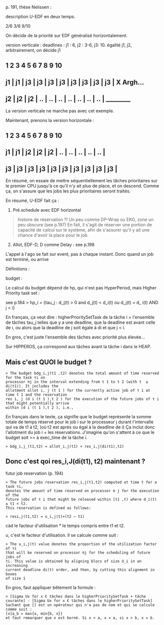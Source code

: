p. 191, thèse Nelissen :

description U-EDF en deux temps.

2/6
3/6
9/10

On décide de la priorité sur EDF généralisé horizontalement.

version verticale :
deadlines : j1 : 6, j2 : 3-6, j3: 10. égalité j1, j2, arbitrairement, on décide j1

  1    2    3    4    5    6    7    8   9    10
------------------------------------------------------------

 j1 | j1 | j3 | j3 | j3 | j3 | j3 | j3 | j3 | j3 | X Argh...
-----------------------------------------------------------
 j2 | j2 | j2 | .. | .. | .. | .. | .. | .. | .. | ________
 -----------------------------------------------------------

 La version verticale ne marche pas avec cet exemple.

 Maintenant, prenons la version horizontale :

  1    2    3    4    5    6    7    8   9    10
------------------------------------------------------------
 j1 | j1 | j2 | j2 | j2 | .. | .. | .. | .. | .. |
-----------------------------------------------------------
 j3 | j3 | j3 | j3 | j3 | j3 | j3 | j3 | j3 | j3 |
-----------------------------------------------------------
 En résumé, on essaie de mettre séquentiellement les tâches prioritaires sur le premier CPU 
 jusqu'à ce qu'il n'y ait plus de place, et on descend. Comme ça, 
 on s'assure que les jobs les plus prioritaires seront traités.

En résumé, U-EDF fait ça :
1. Pré.schedule avec EDF horizontal
> histoire de réservation ?! Un peu comme DP-Wrap ou EKG, zone un peu obscure (see p.197)
En fait, il s'agit de réserver une portion de capacité de calcul sur le système, 
afin de s'assurer qu'il y ait une chance d'avoir la place pour le job.
2. Allot, EDF-D, D comme Delay : see p.198

L'appel à l'ago se fait sur event, pas à chaque instant.
Donc quand un job est terminé, ou arrive 


Définitions : 

budget : 

Le calcul du budget dépend de hp, qui n'est pas HyperPeriod, mais 
Higher Priority task set : 

see p.184
	> hp_i = {tau_j : d_j(t) > 0 and d_j(t) < d_i(t) ou d_j(t) = d_ i(t) AND j < i}

En français, ça veut dire :
higherPrioritySetTask de la tâche i = l'ensemble de tâches tau_j telles que y a une deadline, 
que la deadline est avant celle de i, 
ou alors que la deadline de j soit égale à di et que j < i.

En gros, c'est juste l'ensemble des tâches avec priorité plus élevée... 

Sur HIPPEROS, ça correspond aux tâches avant la tâche i dans le HEAP.

Mais c'est QUOI le budget ?
---------------------------

	> The budget bdg_i,j(t1 ,t2) denotes the total amount of time reserved for the task τi on
	processor πj in the interval extending from t 1 to t 2 (with t  ≥ di(t1)). It includes the
	allotment allot i, j (t 1 ) for the currently active job of τ i at time t 1 and the reservation
	res i, j (d i (t 1 ),t 2 ) for the execution of the future jobs of τ i that might potentially arrive
	within [d i (t 1 ),t 2 ), i.e.,

En français dans le texte, ça signifie que le budget représente la somme totale 
de temps réservé pour le job i sur le processeur j durant l'intervalle 
qui va de t1 à t2, (où t2 est après ou égal à la deadline de i)
Ça inclut donc l'allotment du job i + les réservations.
J'imagine qu'on s'attent à ce que le budget soit >= à exec_time de la tâche i.

	> bdg_i,j_(t1,t2) = allot_i,j(t1) + res_i,j(di(t1),t2)

Donc c'est qoi res_i,J(di(t1), t2) maintenant ?
-----------------------------------------------

futur job reservation (p. 194)

	> The future jobs reservation res_i,j(t1,t2) computed at time t for a task τi, 
	denotes the amount of time reserved on processor π j for the execution of the 
	future jobs of τ i that might be released within [t1 ,t) where d_i(t) ≤ t1 < t2. 
	This reservation is defined as follows:

	> resi,j(t1,t2) = u_i,j(t)×(t2 − t1)

càd le facteur d'utilisation * le temps compris entre t1 et t2.

u, c'est le facteur d'utilisation.
Il se calcule comme suit : 

	> The u_i,j(t) value denotes the proportion of the utilization factor of τi 
	that will be reserved on processor πj for the scheduling of future jobs of 
	τi. This value is obtained by aligning blocs of size U_i in an increasing 
	current deadline di(t) order, and then, by cutting this alignment in boxes 
	of size 1

En gros, faut appliquer bêtement la formule :
	
	> [Sigma Ux for x € tâches dans le higherPrioritySetTask + tâche courante] - [Sigma Ux for x € tâches dans le higherPrioritySetTask]
	Sachant que [] est un opérateur qui n'a pas de nom et qui se calcule comme suit :
	[x]a_b = max{a, min{b, x}}
	et faut remarquer que x est borné. Si x < a, x = a, si x > b, x = b.

